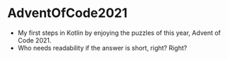 # AdventOfCode2021
- My first steps in Kotlin by enjoying the puzzles of this year, Advent of Code 2021.
- Who needs readability if the answer is short, right? Right?
